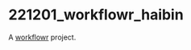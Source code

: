 # 221201_workflowr_haibin

A [workflowr][] project.

[workflowr]: https://github.com/workflowr/workflowr
